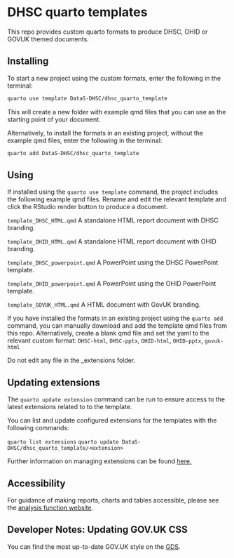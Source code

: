 # DHSC quarto templates

This repo provides custom quarto formats to produce DHSC, OHID or GOVUK themed documents.

## Installing

To start a new project using the custom formats, enter the following in the terminal: 

``` bash
quarto use template DataS-DHSC/dhsc_quarto_template
```
This will create a new folder with example qmd files that you can use as the starting point of your document. 

Alternatively, to install the formats in an existing project, without the example qmd files, enter the following in the terminal: 

``` bash
quarto add DataS-DHSC/dhsc_quarto_template
```

## Using

If installed using the `quarto use template` command, the project includes the following example qmd files. Rename and edit the relevant template and click the RStudio render button to produce a document. 

`template_DHSC_HTML.qmd` A standalone HTML report document with DHSC branding.

`template_OHID_HTML.qmd` A standalone HTML report document with OHID branding.

`template_DHSC_powerpoint.qmd` A PowerPoint using the DHSC PowerPoint template.

`template_OHID_powerpoint.qmd` A PowerPoint using the OHID PowerPoint template.

`template_GOVUK_HTML.qmd` A HTML document with GovUK branding.

If you have installed the formats in an existing project using the `quarto add` command, you can manually download and add the template qmd files from this repo. Alternatively, create a blank qmd file and set the yaml to the relevant custom format:
`DHSC-html`, `DHSC-pptx`, `OHID-html`, `OHID-pptx`, `govuk-html`

Do not edit any file in the \_extensions folder.

## Updating extensions

The `quarto update extension` command can be run to ensure access to the latest extensions related to to the template.

You can list and update configured extensions for the templates with the following commands:

`quarto list extensions`
`quarto update DataS-DHSC/dhsc_quarto_template/<extension>`

Further information on managing extensions can be found [here.](https://quarto.org/docs/extensions/managing.html#updating)

## Accessibility

For guidance of making reports, charts and tables accessible, please see the [analysis function website](https://analysisfunction.civilservice.gov.uk/support/communicating-analysis/).

## Developer Notes: Updating GOV.UK CSS
You can find the most up-to-date GOV.UK style on the [GDS](https://design-system.service.gov.uk/).
